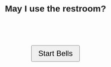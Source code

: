 <!DOCTYPE html>
<html lang="en">
<head>
  <meta charset="UTF-8" />
  <meta name="viewport" content="width=device-width, initial-scale=1.0"/>
  <title>Time-Based Background Color (Minute Precision)</title>
  <style>
    body {
      transition: background-color 0.5s ease;
      margin: 0;
      padding: 0;
      font-family: sans-serif;
      display: flex;
      flex-direction: column;
      justify-content: center;
      align-items: center;
      height: 100vh;
      text-align: center;
    }

    h1 {
      font-size: 4vw;
      margin: 0.5em 0;
    }

    #currentTime, #period, #answer {
      font-size: 5vw;
      font-weight: bold;
    }

    #startButton {
      padding: 10px 20px;
      font-size: 1.5rem;
      margin-top: 1em;
      cursor: pointer;
    }
  </style>
</head>
<body>
  <h1><div id="currentTime"></div></h1>
  <h1><div id="period"></div></h1>
  <h1>May I use the restroom?</h1>
  <h1><div id="answer"></div></h1>
  <button id="startButton" onclick="enableAudio()">Start Bells</button>

  <script>
    function parseTimeToMinutes(timeStr) {
      const [hour, minute] = timeStr.split(":").map(Number);
      return hour * 60 + minute;
    }

    const intervals = [
      { start: "00:00", end: "07:05", color: "#000000", textcolor: "#ffffff", answer: "Go back to sleep.", period: "Before School" },
      { start: "07:05", end: "07:15", color: "#FDFD96", textcolor: "#000000", answer: "Be back before the bell.", period: "Passing Period"},
      { start: "07:25", end: "07:51", color: "#80EF80", textcolor: "#000000", answer: "Yes, you may, if the pass is available.", period: "1st Period" }, 
      { start: "08:01", end: "08:07", color: "#FDFD96", textcolor: "#000000", answer: "Be back before the bell.", period: "Passing Period"},
      { start: "08:17", end: "08:43", color: "#80EF80", textcolor: "#000000", answer: "Yes, you may, if the pass is available.", period: "2nd Period"}, 
      { start: "08:53", end: "08:59", color: "#FDFD96", textcolor: "#000000", answer: "Be back before the bell.", period: "Passing Period"},
      { start: "09:09", end: "09:36", color: "#80EF80", textcolor: "#000000", answer: "Yes, you may, if the pass is available.", period: "3rd Period"}, 
      { start: "09:46", end: "09:52", color: "#FDFD96", textcolor: "#000000", answer: "Be back before the bell.", period: "Passing Period"},
      { start: "10:02", end: "10:07", color: "#80EF80", textcolor: "#000000", answer: "Yes, you may, if the pass is available.", period: "Oiler Time" }, 
      { start: "10:17", end: "10:23", color: "#FDFD96", textcolor: "#000000", answer: "Be back before the bell.", period: "Passing Period"},
      { start: "10:33", end: "10:59", color: "#80EF80", textcolor: "#000000", answer: "Yes, you may, if the pass is available.", period: "4th Period" }, 
      { start: "11:09", end: "11:15", color: "#FDFD96", textcolor: "#000000", answer: "Be back before the bell.", period: "Passing Period"},
      { start: "11:56", end: "12:35", color: "#80EF80", textcolor: "#000000", answer: "Yes, you may, if the pass is available.", period: "5th Period" }, 
      { start: "12:47", end: "12:53", color: "#FDFD96", textcolor: "#000000", answer: "Be back before the bell.", period: "Passing Period"},
      { start: "13:03", end: "13:30", color: "#80EF80", textcolor: "#000000", answer: "Yes, you may, if the pass is available.", period: "6th Period" }, 
      { start: "13:40", end: "13:46", color: "#FDFD96", textcolor: "#000000", answer: "Be back before the bell.", period: "Passing Period"},
      { start: "13:56", end: "14:25", color: "#80EF80", textcolor: "#000000", answer: "Yes, you may, if the pass is available.", period: "7th Period" }, 
      { start: "14:35", end: "23:59", color: "#000000", textcolor: "#ffffff", answer: "Go home.", period: "After School" },
    ];

    let lastPlayedTime = "";
    let audioUnlocked = false;

    const bellTimes = [
      "07:05", "07:15", "08:01", "08:07", "08:53", "08:59",
      "09:46", "09:52", "10:17", "10:23", "11:09", "11:15",
      "11:45", "12:15", "12:47", "12:53", "13:40", "13:46", "14:35"
    ];

    function enableAudio() {
      const audio = new Audio("bells.mp3");
      audio.play().then(() => {
        audio.pause();
        audioUnlocked = true;
        document.getElementById('startButton').style.display = 'none';
        console.log("Audio unlocked!");
      }).catch(err => {
        console.log("Failed to unlock audio:", err);
      });
    }

    function playBellSound() {
      if (!audioUnlocked) return;
      const audio = new Audio("https://github.com/oilersci/1010bellproject/blob/912480897c6fffaacda683412d906508c4631ae8/bells.mp3");
      audio.play().catch(error => console.log("Audio playback failed:", error));
    }

    function checkBellTimes() {
      const now = new Date();
      const hours = now.getHours().toString().padStart(2, '0');
      const minutes = now.getMinutes().toString().padStart(2, '0');
      const currentTime = `${hours}:${minutes}`;

      if (bellTimes.includes(currentTime) && currentTime !== lastPlayedTime) {
        playBellSound();
        lastPlayedTime = currentTime;
      }
    }

    function updateBackground() {
      const now = new Date();
      const timeString = now.toLocaleTimeString();
      const currentMinutes = now.getHours() * 60 + now.getMinutes();

      document.getElementById('currentTime').textContent = timeString;

      let matchedInterval = intervals.find(interval => {
        const start = parseTimeToMinutes(interval.start);
        const end = parseTimeToMinutes(interval.end);
        return currentMinutes >= start && currentMinutes < end;
      });

      if (!matchedInterval) {
        matchedInterval = { color: "#FF746C", textcolor: "#ffffff", answer: "No, The 10/10 Rule is in effect." };
      }

      document.body.style.backgroundColor = matchedInterval.color;
      document.body.style.color = matchedInterval.textcolor;
      document.getElementById('answer').textContent = matchedInterval.answer;
      document.getElementById('period').textContent = matchedInterval.period;
    }

    // Start ticking
    setInterval(checkBellTimes, 1000);
    setInterval(updateBackground, 1000);
    updateBackground();
  </script>
</body>
</html>
